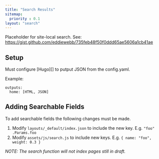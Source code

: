 ```yaml
---
title: "Search Results"
sitemap:
  priority : 0.1
layout: "search"
---
```


Placeholder for site-local search. See: <https://gist.github.com/eddiewebb/735feb48f50f0ddd65ae5606a1cb41ae>

Setup
-----

Must configure [Hugo][] to putput JSON from the config.yaml.

Example:
```
outputs:
  home: [HTML, JSON]
```

Adding Searchable Fields
------------------------
To add searchable fields the following changes must be made.

1. Modify `layouts/_default/index.json` to include the new key.  E.g. `"foo" .Params.foo`
2. Modify `assets/js/search.js` to include new keys. E.g. `{ name: "foo", weight: 0.3 }`

_NOTE: The search function will not index pages still in draft._
